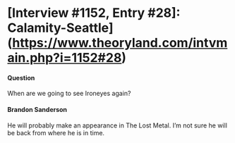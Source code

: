 # [Interview #1152, Entry #28]: Calamity-Seattle](https://www.theoryland.com/intvmain.php?i=1152#28)

#### Question

When are we going to see Ironeyes again?

#### Brandon Sanderson

He will probably make an appearance in The Lost Metal. I’m not sure he will be back from where he is in time.

